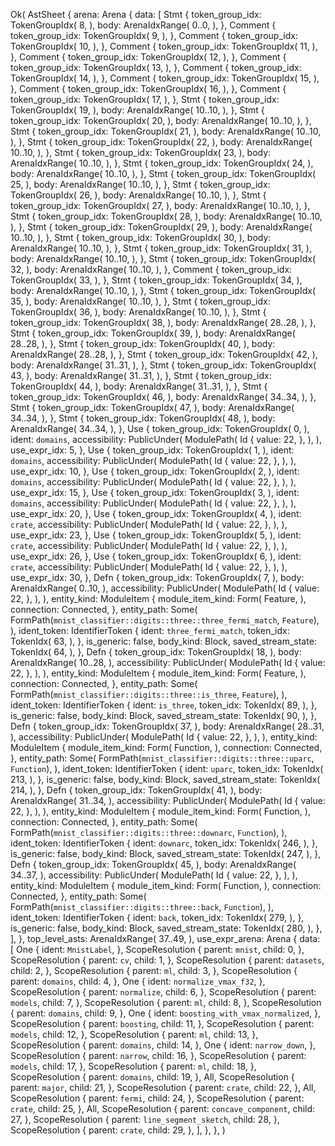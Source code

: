 Ok(
    AstSheet {
        arena: Arena {
            data: [
                Stmt {
                    token_group_idx: TokenGroupIdx(
                        8,
                    ),
                    body: ArenaIdxRange(
                        0..0,
                    ),
                },
                Comment {
                    token_group_idx: TokenGroupIdx(
                        9,
                    ),
                },
                Comment {
                    token_group_idx: TokenGroupIdx(
                        10,
                    ),
                },
                Comment {
                    token_group_idx: TokenGroupIdx(
                        11,
                    ),
                },
                Comment {
                    token_group_idx: TokenGroupIdx(
                        12,
                    ),
                },
                Comment {
                    token_group_idx: TokenGroupIdx(
                        13,
                    ),
                },
                Comment {
                    token_group_idx: TokenGroupIdx(
                        14,
                    ),
                },
                Comment {
                    token_group_idx: TokenGroupIdx(
                        15,
                    ),
                },
                Comment {
                    token_group_idx: TokenGroupIdx(
                        16,
                    ),
                },
                Comment {
                    token_group_idx: TokenGroupIdx(
                        17,
                    ),
                },
                Stmt {
                    token_group_idx: TokenGroupIdx(
                        19,
                    ),
                    body: ArenaIdxRange(
                        10..10,
                    ),
                },
                Stmt {
                    token_group_idx: TokenGroupIdx(
                        20,
                    ),
                    body: ArenaIdxRange(
                        10..10,
                    ),
                },
                Stmt {
                    token_group_idx: TokenGroupIdx(
                        21,
                    ),
                    body: ArenaIdxRange(
                        10..10,
                    ),
                },
                Stmt {
                    token_group_idx: TokenGroupIdx(
                        22,
                    ),
                    body: ArenaIdxRange(
                        10..10,
                    ),
                },
                Stmt {
                    token_group_idx: TokenGroupIdx(
                        23,
                    ),
                    body: ArenaIdxRange(
                        10..10,
                    ),
                },
                Stmt {
                    token_group_idx: TokenGroupIdx(
                        24,
                    ),
                    body: ArenaIdxRange(
                        10..10,
                    ),
                },
                Stmt {
                    token_group_idx: TokenGroupIdx(
                        25,
                    ),
                    body: ArenaIdxRange(
                        10..10,
                    ),
                },
                Stmt {
                    token_group_idx: TokenGroupIdx(
                        26,
                    ),
                    body: ArenaIdxRange(
                        10..10,
                    ),
                },
                Stmt {
                    token_group_idx: TokenGroupIdx(
                        27,
                    ),
                    body: ArenaIdxRange(
                        10..10,
                    ),
                },
                Stmt {
                    token_group_idx: TokenGroupIdx(
                        28,
                    ),
                    body: ArenaIdxRange(
                        10..10,
                    ),
                },
                Stmt {
                    token_group_idx: TokenGroupIdx(
                        29,
                    ),
                    body: ArenaIdxRange(
                        10..10,
                    ),
                },
                Stmt {
                    token_group_idx: TokenGroupIdx(
                        30,
                    ),
                    body: ArenaIdxRange(
                        10..10,
                    ),
                },
                Stmt {
                    token_group_idx: TokenGroupIdx(
                        31,
                    ),
                    body: ArenaIdxRange(
                        10..10,
                    ),
                },
                Stmt {
                    token_group_idx: TokenGroupIdx(
                        32,
                    ),
                    body: ArenaIdxRange(
                        10..10,
                    ),
                },
                Comment {
                    token_group_idx: TokenGroupIdx(
                        33,
                    ),
                },
                Stmt {
                    token_group_idx: TokenGroupIdx(
                        34,
                    ),
                    body: ArenaIdxRange(
                        10..10,
                    ),
                },
                Stmt {
                    token_group_idx: TokenGroupIdx(
                        35,
                    ),
                    body: ArenaIdxRange(
                        10..10,
                    ),
                },
                Stmt {
                    token_group_idx: TokenGroupIdx(
                        36,
                    ),
                    body: ArenaIdxRange(
                        10..10,
                    ),
                },
                Stmt {
                    token_group_idx: TokenGroupIdx(
                        38,
                    ),
                    body: ArenaIdxRange(
                        28..28,
                    ),
                },
                Stmt {
                    token_group_idx: TokenGroupIdx(
                        39,
                    ),
                    body: ArenaIdxRange(
                        28..28,
                    ),
                },
                Stmt {
                    token_group_idx: TokenGroupIdx(
                        40,
                    ),
                    body: ArenaIdxRange(
                        28..28,
                    ),
                },
                Stmt {
                    token_group_idx: TokenGroupIdx(
                        42,
                    ),
                    body: ArenaIdxRange(
                        31..31,
                    ),
                },
                Stmt {
                    token_group_idx: TokenGroupIdx(
                        43,
                    ),
                    body: ArenaIdxRange(
                        31..31,
                    ),
                },
                Stmt {
                    token_group_idx: TokenGroupIdx(
                        44,
                    ),
                    body: ArenaIdxRange(
                        31..31,
                    ),
                },
                Stmt {
                    token_group_idx: TokenGroupIdx(
                        46,
                    ),
                    body: ArenaIdxRange(
                        34..34,
                    ),
                },
                Stmt {
                    token_group_idx: TokenGroupIdx(
                        47,
                    ),
                    body: ArenaIdxRange(
                        34..34,
                    ),
                },
                Stmt {
                    token_group_idx: TokenGroupIdx(
                        48,
                    ),
                    body: ArenaIdxRange(
                        34..34,
                    ),
                },
                Use {
                    token_group_idx: TokenGroupIdx(
                        0,
                    ),
                    ident: `domains`,
                    accessibility: PublicUnder(
                        ModulePath(
                            Id {
                                value: 22,
                            },
                        ),
                    ),
                    use_expr_idx: 5,
                },
                Use {
                    token_group_idx: TokenGroupIdx(
                        1,
                    ),
                    ident: `domains`,
                    accessibility: PublicUnder(
                        ModulePath(
                            Id {
                                value: 22,
                            },
                        ),
                    ),
                    use_expr_idx: 10,
                },
                Use {
                    token_group_idx: TokenGroupIdx(
                        2,
                    ),
                    ident: `domains`,
                    accessibility: PublicUnder(
                        ModulePath(
                            Id {
                                value: 22,
                            },
                        ),
                    ),
                    use_expr_idx: 15,
                },
                Use {
                    token_group_idx: TokenGroupIdx(
                        3,
                    ),
                    ident: `domains`,
                    accessibility: PublicUnder(
                        ModulePath(
                            Id {
                                value: 22,
                            },
                        ),
                    ),
                    use_expr_idx: 20,
                },
                Use {
                    token_group_idx: TokenGroupIdx(
                        4,
                    ),
                    ident: `crate`,
                    accessibility: PublicUnder(
                        ModulePath(
                            Id {
                                value: 22,
                            },
                        ),
                    ),
                    use_expr_idx: 23,
                },
                Use {
                    token_group_idx: TokenGroupIdx(
                        5,
                    ),
                    ident: `crate`,
                    accessibility: PublicUnder(
                        ModulePath(
                            Id {
                                value: 22,
                            },
                        ),
                    ),
                    use_expr_idx: 26,
                },
                Use {
                    token_group_idx: TokenGroupIdx(
                        6,
                    ),
                    ident: `crate`,
                    accessibility: PublicUnder(
                        ModulePath(
                            Id {
                                value: 22,
                            },
                        ),
                    ),
                    use_expr_idx: 30,
                },
                Defn {
                    token_group_idx: TokenGroupIdx(
                        7,
                    ),
                    body: ArenaIdxRange(
                        0..10,
                    ),
                    accessibility: PublicUnder(
                        ModulePath(
                            Id {
                                value: 22,
                            },
                        ),
                    ),
                    entity_kind: ModuleItem {
                        module_item_kind: Form(
                            Feature,
                        ),
                        connection: Connected,
                    },
                    entity_path: Some(
                        FormPath(`mnist_classifier::digits::three::three_fermi_match`, `Feature`),
                    ),
                    ident_token: IdentifierToken {
                        ident: `three_fermi_match`,
                        token_idx: TokenIdx(
                            63,
                        ),
                    },
                    is_generic: false,
                    body_kind: Block,
                    saved_stream_state: TokenIdx(
                        64,
                    ),
                },
                Defn {
                    token_group_idx: TokenGroupIdx(
                        18,
                    ),
                    body: ArenaIdxRange(
                        10..28,
                    ),
                    accessibility: PublicUnder(
                        ModulePath(
                            Id {
                                value: 22,
                            },
                        ),
                    ),
                    entity_kind: ModuleItem {
                        module_item_kind: Form(
                            Feature,
                        ),
                        connection: Connected,
                    },
                    entity_path: Some(
                        FormPath(`mnist_classifier::digits::three::is_three`, `Feature`),
                    ),
                    ident_token: IdentifierToken {
                        ident: `is_three`,
                        token_idx: TokenIdx(
                            89,
                        ),
                    },
                    is_generic: false,
                    body_kind: Block,
                    saved_stream_state: TokenIdx(
                        90,
                    ),
                },
                Defn {
                    token_group_idx: TokenGroupIdx(
                        37,
                    ),
                    body: ArenaIdxRange(
                        28..31,
                    ),
                    accessibility: PublicUnder(
                        ModulePath(
                            Id {
                                value: 22,
                            },
                        ),
                    ),
                    entity_kind: ModuleItem {
                        module_item_kind: Form(
                            Function,
                        ),
                        connection: Connected,
                    },
                    entity_path: Some(
                        FormPath(`mnist_classifier::digits::three::uparc`, `Function`),
                    ),
                    ident_token: IdentifierToken {
                        ident: `uparc`,
                        token_idx: TokenIdx(
                            213,
                        ),
                    },
                    is_generic: false,
                    body_kind: Block,
                    saved_stream_state: TokenIdx(
                        214,
                    ),
                },
                Defn {
                    token_group_idx: TokenGroupIdx(
                        41,
                    ),
                    body: ArenaIdxRange(
                        31..34,
                    ),
                    accessibility: PublicUnder(
                        ModulePath(
                            Id {
                                value: 22,
                            },
                        ),
                    ),
                    entity_kind: ModuleItem {
                        module_item_kind: Form(
                            Function,
                        ),
                        connection: Connected,
                    },
                    entity_path: Some(
                        FormPath(`mnist_classifier::digits::three::downarc`, `Function`),
                    ),
                    ident_token: IdentifierToken {
                        ident: `downarc`,
                        token_idx: TokenIdx(
                            246,
                        ),
                    },
                    is_generic: false,
                    body_kind: Block,
                    saved_stream_state: TokenIdx(
                        247,
                    ),
                },
                Defn {
                    token_group_idx: TokenGroupIdx(
                        45,
                    ),
                    body: ArenaIdxRange(
                        34..37,
                    ),
                    accessibility: PublicUnder(
                        ModulePath(
                            Id {
                                value: 22,
                            },
                        ),
                    ),
                    entity_kind: ModuleItem {
                        module_item_kind: Form(
                            Function,
                        ),
                        connection: Connected,
                    },
                    entity_path: Some(
                        FormPath(`mnist_classifier::digits::three::back`, `Function`),
                    ),
                    ident_token: IdentifierToken {
                        ident: `back`,
                        token_idx: TokenIdx(
                            279,
                        ),
                    },
                    is_generic: false,
                    body_kind: Block,
                    saved_stream_state: TokenIdx(
                        280,
                    ),
                },
            ],
        },
        top_level_asts: ArenaIdxRange(
            37..49,
        ),
        use_expr_arena: Arena {
            data: [
                One {
                    ident: `MnistLabel`,
                },
                ScopeResolution {
                    parent: `mnist`,
                    child: 0,
                },
                ScopeResolution {
                    parent: `cv`,
                    child: 1,
                },
                ScopeResolution {
                    parent: `datasets`,
                    child: 2,
                },
                ScopeResolution {
                    parent: `ml`,
                    child: 3,
                },
                ScopeResolution {
                    parent: `domains`,
                    child: 4,
                },
                One {
                    ident: `normalize_vmax_f32`,
                },
                ScopeResolution {
                    parent: `normalize`,
                    child: 6,
                },
                ScopeResolution {
                    parent: `models`,
                    child: 7,
                },
                ScopeResolution {
                    parent: `ml`,
                    child: 8,
                },
                ScopeResolution {
                    parent: `domains`,
                    child: 9,
                },
                One {
                    ident: `boosting_with_vmax_normalized`,
                },
                ScopeResolution {
                    parent: `boosting`,
                    child: 11,
                },
                ScopeResolution {
                    parent: `models`,
                    child: 12,
                },
                ScopeResolution {
                    parent: `ml`,
                    child: 13,
                },
                ScopeResolution {
                    parent: `domains`,
                    child: 14,
                },
                One {
                    ident: `narrow_down`,
                },
                ScopeResolution {
                    parent: `narrow`,
                    child: 16,
                },
                ScopeResolution {
                    parent: `models`,
                    child: 17,
                },
                ScopeResolution {
                    parent: `ml`,
                    child: 18,
                },
                ScopeResolution {
                    parent: `domains`,
                    child: 19,
                },
                All,
                ScopeResolution {
                    parent: `major`,
                    child: 21,
                },
                ScopeResolution {
                    parent: `crate`,
                    child: 22,
                },
                All,
                ScopeResolution {
                    parent: `fermi`,
                    child: 24,
                },
                ScopeResolution {
                    parent: `crate`,
                    child: 25,
                },
                All,
                ScopeResolution {
                    parent: `concave_component`,
                    child: 27,
                },
                ScopeResolution {
                    parent: `line_segment_sketch`,
                    child: 28,
                },
                ScopeResolution {
                    parent: `crate`,
                    child: 29,
                },
            ],
        },
    },
)